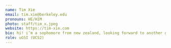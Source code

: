 ```yaml
---
name: Tim Xie
email: tim.xie@berkeley.edu
pronouns: HE/HIM
photo: staff/tim_x.jpeg
website: https://tim-xie.com
bio: hi! i’m a sophomore from new zealand, looking forward to another great semester!
role: uGSI (UCS2)
---
```

